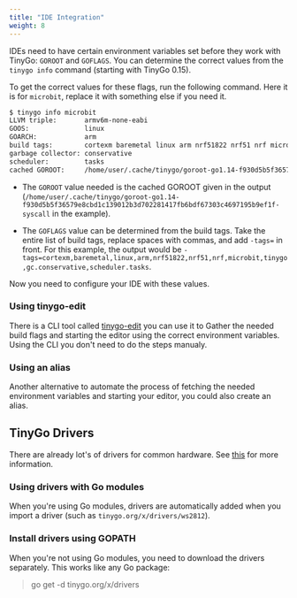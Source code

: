 ```yaml
---
title: "IDE Integration"
weight: 8
---
```


IDEs need to have certain environment variables set before they work with TinyGo: `GOROOT` and `GOFLAGS`. You can determine the correct values from the `tinygo info` command (starting with TinyGo 0.15).

To get the correct values for these flags, run the following command. Here it is for `microbit`, replace it with something else if you need it.
    
```bash
$ tinygo info microbit
LLVM triple:       armv6m-none-eabi
GOOS:              linux
GOARCH:            arm
build tags:        cortexm baremetal linux arm nrf51822 nrf51 nrf microbit tinygo gc.conservative scheduler.tasks
garbage collector: conservative
scheduler:         tasks
cached GOROOT:     /home/user/.cache/tinygo/goroot-go1.14-f930d5b5f36579e8cbd1c139012b3d702281417fb6bdf67303c4697195b9ef1f-syscall
```

  * The `GOROOT` value needed is the cached GOROOT given in the output (`/home/user/.cache/tinygo/goroot-go1.14-f930d5b5f36579e8cbd1c139012b3d702281417fb6bdf67303c4697195b9ef1f-syscall` in the example).

  * The `GOFLAGS` value can be determined from the build tags. Take the entire list of build tags, replace spaces with commas, and add `-tags=` in front. For this example, the output would be `-tags=cortexm,baremetal,linux,arm,nrf51822,nrf51,nrf,microbit,tinygo,gc.conservative,scheduler.tasks`.

Now you need to configure your IDE with these values.

### Using tinygo-edit

There is a CLI tool called [tinygo-edit](https://github.com/sago35/tinygo-edit) you can use it to Gather the needed build flags and starting the editor using the correct environment variables. Using the CLI you don't need to do the steps manualy.

### Using an alias

Another alternative to automate the process of fetching the needed environment variables and starting your editor, you could also create an alias.

## TinyGo Drivers

There are already lot's of drivers for common hardware. See [this](https://github.com/tinygo-org/drivers) for more information.

### Using drivers with Go modules

When you're using Go modules, drivers are automatically added when you import a driver (such as `tinygo.org/x/drivers/ws2812`).

### Install drivers using GOPATH

When you're not using Go modules, you need to download the drivers separately. This works like any Go package:

> go get -d tinygo.org/x/drivers
